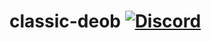 # classic-deob [![Discord](https://img.shields.io/discord/384870460640329728.svg?logo=discord)](https://discord.gg/G2kxrnU)